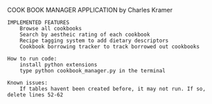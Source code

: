COOK BOOK MANAGER APPLICATION
by Charles Kramer

    IMPLEMENTED FEATURES   
        Browse all cookbooks
        Search by aestheic rating of each cookbook
        Recipe tagging system to add dietary descriptors
        Cookbook borrowing tracker to track borrowed out cookbooks
    
    How to run code:
        install python extensions
        type python cookbook_manager.py in the terminal
    
    Known issues:
        If tables havent been created before, it may not run. If so, delete lines 52-62